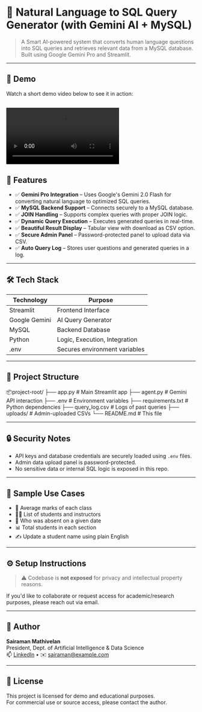 # 💬 Natural Language to SQL Query Generator (with Gemini AI + MySQL)

> A Smart AI-powered system that converts human language questions into SQL queries and retrieves relevant data from a MySQL database. Built using Google Gemini Pro and Streamlit.

---

## 🎥 Demo

Watch a short demo video below to see it in action:  

<video controls src="full_demo.mp4" title="Title"></video>
---

## 🚀 Features

- ✅ **Gemini Pro Integration** – Uses Google's Gemini 2.0 Flash for converting natural language to optimized SQL queries.
- ✅ **MySQL Backend Support** – Connects securely to a MySQL database.
- ✅ **JOIN Handling** – Supports complex queries with proper JOIN logic.
- ✅ **Dynamic Query Execution** – Executes generated queries in real-time.
- ✅ **Beautiful Result Display** – Tabular view with download as CSV option.
- ✅ **Secure Admin Panel** – Password-protected panel to upload data via CSV.
- ✅ **Auto Query Log** – Stores user questions and generated queries in a log.

---

## 🛠️ Tech Stack

| Technology     | Purpose                          |
|----------------|----------------------------------|
| Streamlit      | Frontend Interface               |
| Google Gemini  | AI Query Generator               |
| MySQL          | Backend Database                 |
| Python         | Logic, Execution, Integration    |
| .env           | Secures environment variables    |

---

## 📁 Project Structure

📦project-root/
├── app.py # Main Streamlit app
├── agent.py # Gemini API interaction
├── .env # Environment variables
├── requirements.txt # Python dependencies
├── query_log.csv # Logs of past queries
├── uploads/ # Admin-uploaded CSVs
└── README.md # This file


---

## 🔒 Security Notes

- API keys and database credentials are securely loaded using `.env` files.
- Admin data upload panel is password-protected.
- No sensitive data or internal SQL logic is exposed in this repo.

---

## 🧪 Sample Use Cases

- 🔢 Average marks of each class  
- 🧑‍🏫 List of students and instructors  
- 📅 Who was absent on a given date  
- 📊 Total students in each section  
- ✍️ Update a student name using plain English

---

## ⚙️ Setup Instructions

> ⚠️ Codebase is **not exposed** for privacy and intellectual property reasons.

If you'd like to collaborate or request access for academic/research purposes, please reach out via email.

---

## 🤝 Author

**Sairaman Mathivelan**  
President, Dept. of Artificial Intelligence & Data Science  
📫 [LinkedIn](https://www.linkedin.com/in/sairaman-mathivelan) • ✉️ sairaman@example.com

---

## 📄 License

This project is licensed for demo and educational purposes.  
For commercial use or source access, please contact the author.
